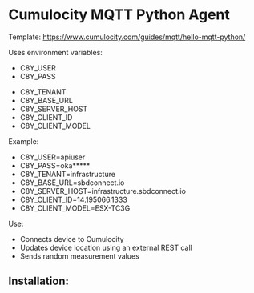 # Cumulocity MQTT Python Agent
Template: https://www.cumulocity.com/guides/mqtt/hello-mqtt-python/

Uses environment variables:
* C8Y_USER
* C8Y_PASS
- C8Y_TENANT
- C8Y_BASE_URL
- C8Y_SERVER_HOST
- C8Y_CLIENT_ID
- C8Y_CLIENT_MODEL

Example:
- C8Y_USER=apiuser
- C8Y_PASS=oka*****
- C8Y_TENANT=infrastructure
- C8Y_BASE_URL=sbdconnect.io
- C8Y_SERVER_HOST=infrastructure.sbdconnect.io
- C8Y_CLIENT_ID=14.195066.1333
- C8Y_CLIENT_MODEL=ESX-TC3G

Use:
- Connects device to Cumulocity
- Updates device location using an external REST call
- Sends random measurement values

Installation:
- 